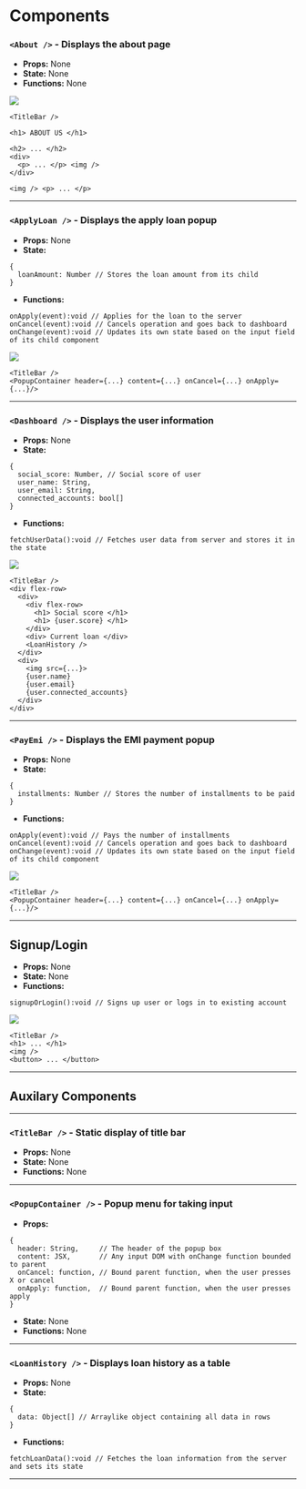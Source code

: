 # Components

### `<About />` - Displays the about page

* **Props:**  None
* **State:**  None
* **Functions:** None

![](./wire-frames/about.png)
```
<TitleBar />

<h1> ABOUT US </h1>

<h2> ... </h2>
<div>
  <p> ... </p> <img />
</div>

<img /> <p> ... </p>
```
<hr>

### `<ApplyLoan />` - Displays the apply loan popup

* **Props:**  None
* **State:**

```
{
  loanAmount: Number // Stores the loan amount from its child
}
```
* **Functions:** 
```
onApply(event):void // Applies for the loan to the server
onCancel(event):void // Cancels operation and goes back to dashboard
onChange(event):void // Updates its own state based on the input field of its child component
```

![](./wire-frames/apply-loan.png)
```
<TitleBar />
<PopupContainer header={...} content={...} onCancel={...} onApply={...}/>
```
<hr>

### `<Dashboard />` - Displays the user information

* **Props:**  None
* **State:**  
```
{
  social_score: Number, // Social score of user
  user_name: String,
  user_email: String,
  connected_accounts: bool[]
}
```
* **Functions:** 
```
fetchUserData():void // Fetches user data from server and stores it in the state
```

![](./wire-frames/dashboard.png)
```
<TitleBar />
<div flex-row>
  <div>
    <div flex-row>
      <h1> Social score </h1>
      <h1> {user.score} </h1>
    </div>
    <div> Current loan </div>
    <LoanHistory />
  </div>
  <div>
    <img src={...}>
    {user.name}
    {user.email}
    {user.connected_accounts}
  </div>
</div>
```
<hr>

### `<PayEmi />` - Displays the EMI payment popup

* **Props:**  None
* **State:**

```
{
  installments: Number // Stores the number of installments to be paid
}
```
* **Functions:** 
```
onApply(event):void // Pays the number of installments
onCancel(event):void // Cancels operation and goes back to dashboard
onChange(event):void // Updates its own state based on the input field of its child component
```

![](./wire-frames/pay-emi.png)
```
<TitleBar />
<PopupContainer header={...} content={...} onCancel={...} onApply={...}/>
```
<hr>

## Signup/Login

* **Props:**  None
* **State:**  None
* **Functions:** 
```
signupOrLogin():void // Signs up user or logs in to existing account
```
![](./wire-frames/signup-login.png)
```
<TitleBar />
<h1> ... </h1>
<img />
<button> ... </button>
```
<hr>

## Auxilary Components
<hr>

### `<TitleBar />` - Static display of title bar

* **Props:**  None
* **State:**  None
* **Functions:** None
<hr>

### `<PopupContainer />` - Popup menu for taking input

* **Props:**  
```
{
  header: String,     // The header of the popup box
  content: JSX,       // Any input DOM with onChange function bounded to parent
  onCancel: function, // Bound parent function, when the user presses X or cancel
  onApply: function,  // Bound parent function, when the user presses apply
}
```
* **State:**  None
* **Functions:** None
<hr>

### `<LoanHistory />` - Displays loan history as a table

* **Props:**  None
* **State:**  

```
{
  data: Object[] // Arraylike object containing all data in rows
}
```
* **Functions:** 
```
fetchLoanData():void // Fetches the loan information from the server and sets its state
```
<hr>